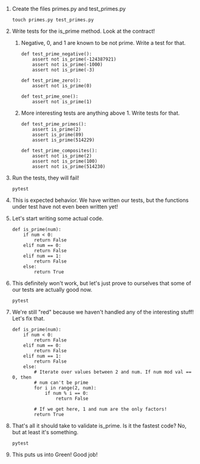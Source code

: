 1.  Create the files primes.py and test\_primes.py

        touch primes.py test_primes.py

2.  Write tests for the is\_prime method. Look at the contract!

    1.  Negative, 0, and 1 are known to be not prime. Write a test for that.

            def test_prime_negative():
                assert not is_prime(-124387921)
                assert not is_prime(-1000)
                assert not is_prime(-3)

            def test_prime_zero():
                assert not is_prime(0)

            def test_prime_one():
                assert not is_prime(1)

    2.  More interesting tests are anything above 1. Write tests for that.

            def test_prime_primes():
                assert is_prime(2)
                assert is_prime(89)
                assert is_prime(514229)

            def test_prime_composites():
                assert not is_prime(2)
                assert not is_prime(100)
                assert not is_prime(514230)

2.  Run the tests, they will fail!

        pytest

3.  This is expected behavior. We have written our tests, but the functions 
    under test have not even been written yet!

4.  Let's start writing some actual code.

        def is_prime(num):
            if num < 0:
                return False
            elif num == 0:
                return False
            elif num == 1:
                return False
            else:
                return True

5.  This definitely won't work, but let's just prove to ourselves that some
    of our tests are actually good now.

        pytest

6.  We're still "red" because we haven't handled any of the interesting stuff!
    Let's fix that.

        def is_prime(num):
            if num < 0:
                return False
            elif num == 0:
                return False
            elif num == 1:
                return False
            else:
                # Iterate over values between 2 and num. If num mod val == 0, then
                # num can't be prime
                for i in range(2, num):
                    if num % i == 0:
                        return False

                # If we get here, 1 and num are the only factors!
                return True

7.  That's all it should take to validate is\_prime. Is it the fastest code? No, but
    at least it's something.

        pytest

8.  This puts us into Green! Good job!
